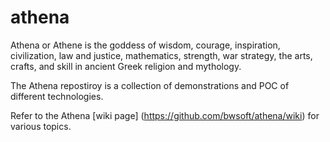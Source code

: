 # athena
 
 Athena or Athene is the goddess of wisdom, courage, inspiration, civilization, law and justice, mathematics, strength, war strategy, the arts, crafts, and skill in ancient Greek religion and mythology.
 
The Athena repostiroy is a collection of demonstrations and POC of different technologies.

Refer to the Athena [wiki page] (https://github.com/bwsoft/athena/wiki) for various topics.
